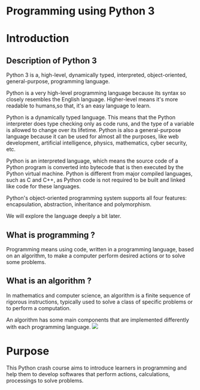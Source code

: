 # Programming using Python 3

# Introduction
## Description of Python 3
Python 3 is a, high-level, dynamically typed, interpreted, object-oriented, general-purpose, programming language.

Python is a very high-level programming language because its syntax so closely resembles the English language. Higher-level means it's more readable to humans,so that, it's an easy language to learn.

Python is a dynamically typed language. This means that the Python interpreter does type checking only as code runs, and the type of a variable is allowed to change over its lifetime.
Python is also a general-purpose language because it can be used for almost all the purposes, like web development, artificial intelligence, physics, mathematics, cyber security, etc.

Python is an interpreted language, which means the source code of a Python program is converted into bytecode that is then executed by the Python virtual machine. Python is different from major compiled languages, such as C and C++, as Python code is not required to be built and linked like code for these languages.

Python's object-oriented programming system supports all four features: encapsulation, abstraction, inheritance and polymorphism.

We will explore the language deeply a bit later. 

## What is programming ?
Programming means using code, written in a programming language, based on an algorithm, to make a computer perform desired actions or to solve some problems.

## What is an algorithm ?
In mathematics and computer science, an algorithm is a finite sequence of rigorous instructions, typically used to solve a class of specific problems or to perform a computation.

An algorithm has some main components that are implemented differently with each programming language.
![](https://slideplayer.com/slide/13700544/85/images/4/Components+of+an+Algorithm.jpg)

# Purpose 

This Python crash course aims to introduce learners in programming and help them to develop softwares that perform actions, calculations, processings to solve problems.